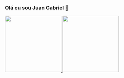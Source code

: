 ### Olá eu sou Juan Gabriel 👋

<div>
  <a href="https://github.com/JuanGabriel22122000">
  <img height="180em" src="https://github-readme-stats.vercel.app/api?username=JuanGabriel22122000&show_icons=true&theme=dracula&include_all_commits=true&count_private=true"/>
  <img height="180em" src="https://github-readme-stats.vercel.app/api/top-langs/?username=JuanGabriel22122000&layout=compact&langs_count=7&theme=dracula"/>
</div>
